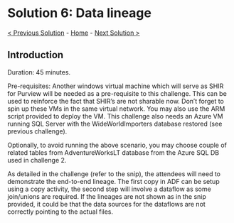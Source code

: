# Solution 6: Data lineage

[< Previous Solution](./Solution5.md) - [Home](./readme.md) - [Next Solution >](./Solution7.md)


## Introduction

Duration: 45 minutes. 

Pre-requisites: Another windows virtual machine which will serve as SHIR for Purview will be needed as a pre-requisite to this challenge. This can be used to reinforce the fact that SHIR’s are not sharable now. Don’t forget to spin up these VMs in the same virtual network. You may also use the ARM script provided to deploy the VM. This challenge also needs an Azure VM running SQL Server with the WideWorldImporters database restored (see previous challenge).  

Optionally, to avoid running the above scenario, you may choose couple of related tables from AdventureWorksLT database from the Azure SQL DB used in challenge 2.

As detailed in the challenge (refer to the snip), the attendees will need to demonstrate the end-to-end lineage. The first copy in ADF can be setup using a copy activity, the second step will involve a dataflow as some join/unions are required. If the lineages are not shown as in the snip provided, it could be that the data sources for the dataflows are not correctly pointing to the actual files.
